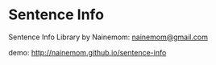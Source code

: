 # Sentence Info
Sentence Info Library by Nainemom: nainemom@gmail.com

demo: http://nainemom.github.io/sentence-info
